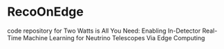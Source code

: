 # RecoOnEdge
code repository for Two Watts is All You Need: Enabling In-Detector Real-Time Machine Learning for Neutrino Telescopes Via Edge Computing
